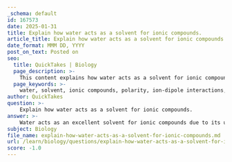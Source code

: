 ```yaml
---
_schema: default
id: 167573
date: 2025-01-31
title: Explain how water acts as a solvent for ionic compounds.
article_title: Explain how water acts as a solvent for ionic compounds.
date_format: MMM DD, YYYY
post_on_text: Posted on
seo:
  title: QuickTakes | Biology
  page_description: >-
    This content explains how water acts as a solvent for ionic compounds, focusing on its polarity, the dissolution process, the formation of hydration shells, solubility related to lattice energy, and the resulting electrical conductivity in solution.
  page_keywords: >-
    water, solvent, ionic compounds, polarity, ion-dipole interactions, hydration shell, solubility, lattice energy, electrical conductivity, electrolytes
author: QuickTakes
question: >-
    Explain how water acts as a solvent for ionic compounds.
answer: >-
    Water acts as an excellent solvent for ionic compounds due to its unique chemical properties, primarily its polarity and ability to form hydrogen bonds. Here’s a detailed explanation of how this process works:\n\n### Polarity of Water\nWater (H₂O) is a polar molecule, meaning it has a partial positive charge on one side (the hydrogen atoms) and a partial negative charge on the other side (the oxygen atom). This polarity allows water molecules to interact effectively with charged particles, such as ions found in ionic compounds.\n\n### Dissolution Process\nWhen an ionic compound, such as sodium chloride (NaCl), is introduced to water, the following occurs:\n\n1. **Ion-Dipole Interactions**: The positive sodium ions (Na⁺) are attracted to the partial negative charge of the oxygen atoms in water, while the negative chloride ions (Cl⁻) are attracted to the partial positive charge of the hydrogen atoms. This interaction helps to pull the ions away from the crystal lattice of the ionic compound.\n\n2. **Hydration Shell Formation**: As water molecules surround the individual ions, they form a hydration shell. This shell stabilizes the ions in solution and prevents them from recombining into the solid state. The energy released during the formation of these interactions (hydration energy) can compensate for the energy required to break the ionic bonds in the lattice (lattice energy).\n\n3. **Solubility and Lattice Energy**: The solubility of an ionic compound in water is significantly influenced by its lattice energy. Compounds with lower lattice energies are generally more soluble because the energy required to separate the ions is less than the energy released during hydration. Conversely, ionic compounds with high lattice energies may be less soluble, as the energy needed to overcome these forces exceeds the energy released during hydration.\n\n### Electrical Conductivity\nWhen ionic compounds dissolve in water, they dissociate into their constituent ions, allowing the solution to conduct electricity. In their solid state, ionic compounds are poor conductors because the ions are fixed in place within the crystal lattice. However, in solution, the free-moving ions enable the conduction of electric current, making aqueous ionic solutions good electrolytes.\n\n### Summary\nIn summary, water's ability to act as a solvent for ionic compounds is primarily due to its polar nature, which facilitates strong ion-dipole interactions and the formation of hydration shells around the ions. The balance between lattice energy and hydration energy determines the solubility of the ionic compound in water, while the presence of free-moving ions in solution allows for electrical conductivity. This property of water is crucial for various biological and chemical processes, including nutrient transport and biochemical reactions.
subject: Biology
file_name: explain-how-water-acts-as-a-solvent-for-ionic-compounds.md
url: /learn/biology/questions/explain-how-water-acts-as-a-solvent-for-ionic-compounds
score: -1.0
---
```


&nbsp;